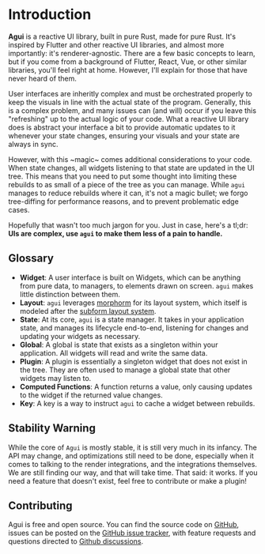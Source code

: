 # Introduction

**Agui** is a reactive UI library, built in pure Rust, made for pure Rust. It's inspired by Flutter and other reactive UI libraries, and almost more importantly: it's renderer-agnostic.  There are a few basic concepts to learn, but if you come from a background of Flutter, React, Vue, or other similar libraries, you'll feel right at home. However, I'll explain for those that have never heard of them.

User interfaces are inheritly complex and must be orchestrated properly to keep the visuals in line with the actual state of the program. Generally, this is a complex problem, and many issues can (and will) occur if you leave this "refreshing" up to the actual logic of your code. What a reactive UI library does is abstract your interface a bit to provide automatic updates to it whenever your state changes, ensuring your visuals and your state are always in sync.

However, with this ~magic~ comes additional considerations to your code. When state changes, all widgets listening to that state are updated in the UI tree. This means that you need to put some thought into limiting these rebuilds to as small of a piece of the tree as you can manage. While `agui` manages to reduce rebuilds where it can, it's not a magic bullet; we forgo tree-diffing for performance reasons, and to prevent problematic edge cases.

Hopefully that wasn't too much jargon for you. Just in case, here's a tl;dr: **UIs are complex, use `agui` to make them less of a pain to handle.**

## Glossary

- **Widget**: A user interface is built on Widgets, which can be anything from pure data, to managers, to elements drawn on screen. `agui` makes little distinction between them.
- **Layout**: `agui` leverages [morphorm](https://github.com/geom3trik/morphorm) for its layout system, which itself is modeled after the [subform layout system](https://subformapp.com/articles/why-not-flexbox/).
- **State**: At its core, `agui` is a state manager. It takes in your application state, and manages its lifecycle end-to-end, listening for changes and updating your widgets as necessary.
- **Global**: A global is state that exists as a singleton within your application. All widgets will read and write the same data.
- **Plugin**: A plugin is essentially a singleton widget that does not exist in the tree. They are often used to manage a global state that other widgets may listen to.
- **Computed Functions**: A function returns a value, only causing updates to the widget if the returned value changes.
- **Key**: A key is a way to instruct `agui` to cache a widget between rebuilds.

## Stability Warning

While the core of `Agui` is mostly stable, it is still very much in its infancy. The API may change, and optimizations still need to be done, especially when it comes to talking to the render integrations, and the integrations themselves. We are still finding our way, and that will take time. That said: it works. If you need a feature that doesn't exist, feel free to contribute or make a plugin!

## Contributing

Agui is free and open source. You can find the source code on [GitHub](https://github.com/stumblinbear/agui), issues can be posted on the [GitHub issue tracker](https://github.com/stumblinbear/agui/issues), with feature requests and questions directed to [Github discussions](https://github.com/stumblinbear/agui/discussions).
